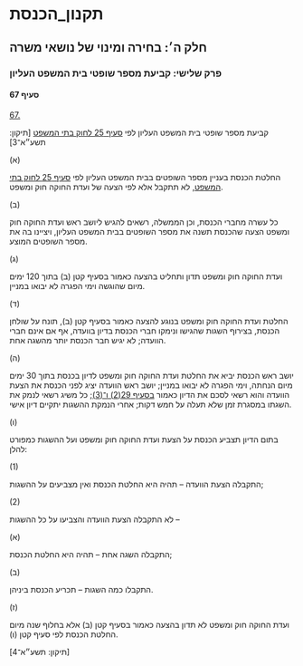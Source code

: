 # תקנון_הכנסת

## חלק ה׳: בחירה ומינוי של נושאי משרה

### פרק שלישי: קביעת מספר שופטי בית המשפט העליון

#### סעיף 67

[67.](https://he.wikisource.org/wiki/תקנון_הכנסת#s_yp_67)

קביעת מספר שופטי בית המשפט העליון לפי [סעיף 25 לחוק בתי המשפט](https://he.wikisource.org/wiki/חוק_בתי_המשפט#s_yp_25 "חוק בתי המשפט") [תיקון: תשע״א־3]

(א)

החלטת הכנסת בעניין מספר השופטים בבית המשפט העליון לפי [סעיף 25 לחוק בתי המשפט](https://he.wikisource.org/wiki/חוק_בתי_המשפט#s_yp_25 "חוק בתי המשפט"), לא תתקבל אלא לפי הצעה של ועדת החוקה חוק ומשפט.

(ב)

כל עשרה
מחברי הכנסת, וכן הממשלה, רשאים להגיש ליושב ראש ועדת החוקה חוק ומשפט הצעה
שהכנסת תשנה את מספר השופטים בבית המשפט העליון, ויציינו בה את מספר
השופטים המוצע.

(ג)

ועדת החוקה חוק ומשפט תדון ותחליט בהצעה כאמור בסעיף קטן (ב) בתוך 120 ימים מיום שהוגשה וימי הפגרה לא יבואו במניין.

(ד)

החלטת ועדת
החוקה חוק ומשפט בנוגע להצעה כאמור בסעיף קטן (ב), תונח על שולחן הכנסת,
בצירוף השגות שהגישו ונימקו חברי הכנסת בדיון בוועדה, אף אם אינם חברי
הוועדה; לא יגיש חבר הכנסת יותר מהשגה אחת.

(ה)

יושב ראש
הכנסת יביא את החלטת ועדת החוקה חוק ומשפט לדיון בכנסת בתוך 30 ימים מיום
הנחתה, וימי הפגרה לא יבואו במניין; יושב ראש הוועדה יציג לפני הכנסת את
הצעת הוועדה והוא רשאי לסכם את הדיון כאמור [בסעיף 29(2) ו־(3)](https://he.wikisource.org/wiki/תקנון_הכנסת#s_yp_29); כל משיג רשאי לנמק את השגתו במסגרת זמן שלא תעלה על חמש דקות; אחרי הנמקת ההשגות יתקיים דיון אישי.

(ו)

בתום הדיון תצביע הכנסת על הצעת ועדת החוקה חוק ומשפט ועל ההשגות כמפורט להלן:

(1)

התקבלה הצעת הוועדה – תהיה היא החלטת הכנסת ואין מצביעים על ההשגות;

(2)

לא התקבלה הצעת הוועדה והצביעו על כל ההשגות –

(א)

התקבלה השגה אחת – תהיה היא החלטת הכנסת;

(ב)

התקבלו כמה השגות – תכריע הכנסת ביניהן.

(ז)

ועדת החוקה חוק ומשפט לא תדון בהצעה כאמור בסעיף קטן (ב) אלא בחלוף שנה מיום החלטת הכנסת לפי סעיף קטן (ו).

[תיקון: תשע״א־4]